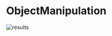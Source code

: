 # ObjectManipulation


![results](https://github.com/user-attachments/assets/7dc81bed-5346-4fb8-9357-fad23c68086a)
